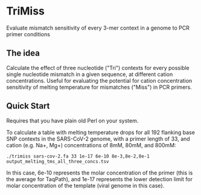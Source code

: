 # TriMiss
Evaluate mismatch sensitivity of every 3-mer context in a genome to PCR primer conditions

## The idea

Calculate the effect of three nucleotide ("Tri") contexts for every possible single nucleotide mismatch in a given sequence, at different cation concentrations. Useful for evaluating the potential for cation concentration sensitivity of melting temperature for mismatches ("Miss") in PCR primers.

## Quick Start
Requires that you have plain old Perl on your system.

To calculate a table with melting temperature drops for all 192 flanking base SNP contexts in the SARS-CoV-2 genome, with a primer length of 33, and cation (e.g. Na+, Mg+) concentrations of 8mM, 80mM, and 800mM:
```
./trimiss sars-cov-2.fa 33 1e-17 6e-10 8e-3,8e-2,8e-1 output_melting_tms_all_three_concs.tsv
```

In this case, 6e-10 represents the molar concentration of the primer (this is the average for TaqPath), and 1e-17 represents the lower detection limit for molar concentration of the template (viral genome in this case).
